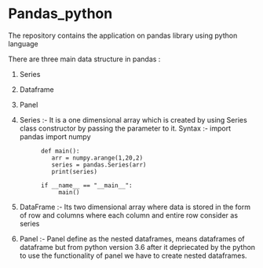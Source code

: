 # Pandas_python
The repository contains the application on pandas library using python language

There are three main data structure in pandas :
1. Series
2. Dataframe
3. Panel

1. Series :- It is a one dimensional array which is created by using Series class constructor by passing the parameter to it.
             Syntax :- 
             import pandas 
             import numpy 
             
             def main():
                arr = numpy.arange(1,20,2)
                series = pandas.Series(arr)
                print(series)
             
             if __name__ == "__main__":
                  main()
  
  2. DataFrame :- Its two dimensional array where data is stored in the form of row and columns where each column and entire row consider as series
  
  3. Panel :- Panel define as the nested dataframes, means dataframes of dataframe but from python version 3.6 after it depriecated by the python
              to use the functionality of panel we have to create nested dataframes.
              
             
